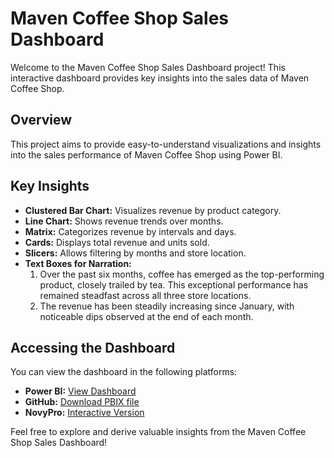 # Maven Coffee Shop Sales Dashboard

Welcome to the Maven Coffee Shop Sales Dashboard project! This interactive dashboard provides key insights into the sales data of Maven Coffee Shop.

## Overview

This project aims to provide easy-to-understand visualizations and insights into the sales performance of Maven Coffee Shop using Power BI.

## Key Insights

- **Clustered Bar Chart:** Visualizes revenue by product category.
- **Line Chart:** Shows revenue trends over months.
- **Matrix:** Categorizes revenue by intervals and days.
- **Cards:** Displays total revenue and units sold.
- **Slicers:** Allows filtering by months and store location.
- **Text Boxes for Narration:**
  1. Over the past six months, coffee has emerged as the top-performing product, closely trailed by tea. This exceptional performance has remained steadfast across all three store locations.
  2. The revenue has been steadily increasing since January, with noticeable dips observed at the end of each month.

## Accessing the Dashboard

You can view the dashboard in the following platforms:

- **Power BI:** [View Dashboard](https://lnkd.in/ggAmc-mK)
- **GitHub:** [Download PBIX file](https://lnkd.in/gAWKdAij)
- **NovyPro:** [Interactive Version](https://lnkd.in/gUxf2w9Q)

Feel free to explore and derive valuable insights from the Maven Coffee Shop Sales Dashboard!
